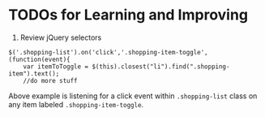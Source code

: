 # TODOs for Learning and Improving
1. Review jQuery selectors
```
$('.shopping-list').on('click','.shopping-item-toggle',(function(event){
	var itemToToggle = $(this).closest("li").find(".shopping-item").text();
    //do more stuff
```
Above example is listening for a click event within `.shopping-list` class on any item labeled `.shopping-item-toggle`.
